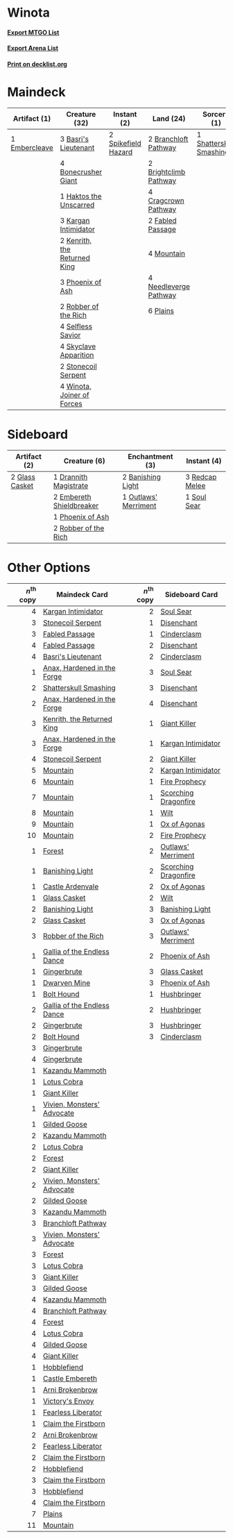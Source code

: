 # Winota

#### [Export MTGO List](../collection/Winota/Winota.txt)
#### [Export Arena List](../collection/Winota/Winota_arena.txt)
#### [Print on decklist.org](http://decklist.org/?deckmain=3%09Basri's%20Lieutenant%0A4%09Bonecrusher%20Giant%0A2%09Branchloft%20Pathway%0A2%09Brightclimb%20Pathway%0A4%09Cragcrown%20Pathway%0A1%09Embercleave%0A2%09Fabled%20Passage%0A1%09Haktos%20the%20Unscarred%0A3%09Kargan%20Intimidator%0A2%09Kenrith,%20the%20Returned%20King%0A4%09Mountain%0A4%09Needleverge%20Pathway%0A3%09Phoenix%20of%20Ash%0A6%09Plains%0A2%09Robber%20of%20the%20Rich%0A4%09Selfless%20Savior%0A1%09Shatterskull%20Smashing%0A4%09Skyclave%20Apparition%0A2%09Spikefield%20Hazard%0A2%09Stonecoil%20Serpent%0A4%09Winota,%20Joiner%20of%20Forces&deckside=2%09Banishing%20Light%0A1%09Drannith%20Magistrate%0A2%09Embereth%20Shieldbreaker%0A2%09Glass%20Casket%0A1%09Outlaws'%20Merriment%0A1%09Phoenix%20of%20Ash%0A3%09Redcap%20Melee%0A2%09Robber%20of%20the%20Rich%0A1%09Soul%20Sear)
# Maindeck

|                                      Artifact (1)                                      |                                             Creature (32)                                             |                                         Instant (2)                                          |                                           Land (24)                                            |                                           Sorcery (1)                                            |
|----------------------------------------------------------------------------------------|-------------------------------------------------------------------------------------------------------|----------------------------------------------------------------------------------------------|------------------------------------------------------------------------------------------------|--------------------------------------------------------------------------------------------------|
|1 [Embercleave](http://gatherer.wizards.com/Pages/Card/Details.aspx?multiverseid=473082)|3 [Basri's Lieutenant](http://gatherer.wizards.com/Pages/Card/Details.aspx?multiverseid=488904)        |2 [Spikefield Hazard](http://gatherer.wizards.com/Pages/Card/Details.aspx?multiverseid=491809)|2 [Branchloft Pathway](http://gatherer.wizards.com/Pages/Card/Details.aspx?multiverseid=491909) |1 [Shatterskull Smashing](http://gatherer.wizards.com/Pages/Card/Details.aspx?multiverseid=491802)|
|                                                                                        |4 [Bonecrusher Giant](http://gatherer.wizards.com/Pages/Card/Details.aspx?multiverseid=473077)         |                                                                                              |2 [Brightclimb Pathway](http://gatherer.wizards.com/Pages/Card/Details.aspx?multiverseid=491911)|                                                                                                  |
|                                                                                        |1 [Haktos the Unscarred](http://gatherer.wizards.com/Pages/Card/Details.aspx?multiverseid=476469)      |                                                                                              |4 [Cragcrown Pathway](http://gatherer.wizards.com/Pages/Card/Details.aspx?multiverseid=491915)  |                                                                                                  |
|                                                                                        |3 [Kargan Intimidator](http://gatherer.wizards.com/Pages/Card/Details.aspx?multiverseid=491785)        |                                                                                              |2 [Fabled Passage](http://gatherer.wizards.com/Pages/Card/Details.aspx?multiverseid=473206)     |                                                                                                  |
|                                                                                        |2 [Kenrith, the Returned King](http://gatherer.wizards.com/Pages/Card/Details.aspx?multiverseid=476052)|                                                                                              |4 [Mountain](http://gatherer.wizards.com/Pages/Card/Details.aspx?multiverseid=439859)           |                                                                                                  |
|                                                                                        |3 [Phoenix of Ash](http://gatherer.wizards.com/Pages/Card/Details.aspx?multiverseid=476399)            |                                                                                              |4 [Needleverge Pathway](http://gatherer.wizards.com/Pages/Card/Details.aspx?multiverseid=491918)|                                                                                                  |
|                                                                                        |2 [Robber of the Rich](http://gatherer.wizards.com/Pages/Card/Details.aspx?multiverseid=473100)        |                                                                                              |6 [Plains](http://gatherer.wizards.com/Pages/Card/Details.aspx?multiverseid=439856)             |                                                                                                  |
|                                                                                        |4 [Selfless Savior](http://gatherer.wizards.com/Pages/Card/Details.aspx?multiverseid=485359)           |                                                                                              |                                                                                                |                                                                                                  |
|                                                                                        |4 [Skyclave Apparition](http://gatherer.wizards.com/Pages/Card/Details.aspx?multiverseid=495603)       |                                                                                              |                                                                                                |                                                                                                  |
|                                                                                        |2 [Stonecoil Serpent](http://gatherer.wizards.com/Pages/Card/Details.aspx?multiverseid=473197)         |                                                                                              |                                                                                                |                                                                                                  |
|                                                                                        |4 [Winota, Joiner of Forces](http://gatherer.wizards.com/Pages/Card/Details.aspx?multiverseid=479736)  |                                                                                              |                                                                                                |                                                                                                  |


# Sideboard

|                                      Artifact (2)                                       |                                           Creature (6)                                            |                                        Enchantment (3)                                        |                                       Instant (4)                                       |
|-----------------------------------------------------------------------------------------|---------------------------------------------------------------------------------------------------|-----------------------------------------------------------------------------------------------|-----------------------------------------------------------------------------------------|
|2 [Glass Casket](http://gatherer.wizards.com/Pages/Card/Details.aspx?multiverseid=472977)|1 [Drannith Magistrate](http://gatherer.wizards.com/Pages/Card/Details.aspx?multiverseid=479531)   |2 [Banishing Light](http://gatherer.wizards.com/Pages/Card/Details.aspx?multiverseid=405135)   |3 [Redcap Melee](http://gatherer.wizards.com/Pages/Card/Details.aspx?multiverseid=473097)|
|                                                                                         |2 [Embereth Shieldbreaker](http://gatherer.wizards.com/Pages/Card/Details.aspx?multiverseid=473084)|1 [Outlaws' Merriment](http://gatherer.wizards.com/Pages/Card/Details.aspx?multiverseid=473160)|1 [Soul Sear](http://gatherer.wizards.com/Pages/Card/Details.aspx?multiverseid=485483)   |
|                                                                                         |1 [Phoenix of Ash](http://gatherer.wizards.com/Pages/Card/Details.aspx?multiverseid=476399)        |                                                                                               |                                                                                         |
|                                                                                         |2 [Robber of the Rich](http://gatherer.wizards.com/Pages/Card/Details.aspx?multiverseid=473100)    |                                                                                               |                                                                                         |


# Other Options

|*n*<sup>th</sup> copy|                                            Maindeck Card                                             |*n*<sup>th</sup> copy|                                        Sideboard Card                                         |
|--------------------:|------------------------------------------------------------------------------------------------------|--------------------:|-----------------------------------------------------------------------------------------------|
|                    4|[Kargan Intimidator](http://gatherer.wizards.com/Pages/Card/Details.aspx?multiverseid=491785)         |                    2|[Soul Sear](http://gatherer.wizards.com/Pages/Card/Details.aspx?multiverseid=485483)           |
|                    3|[Stonecoil Serpent](http://gatherer.wizards.com/Pages/Card/Details.aspx?multiverseid=473197)          |                    1|[Disenchant](http://gatherer.wizards.com/Pages/Card/Details.aspx?multiverseid=847)             |
|                    3|[Fabled Passage](http://gatherer.wizards.com/Pages/Card/Details.aspx?multiverseid=473206)             |                    1|[Cinderclasm](http://gatherer.wizards.com/Pages/Card/Details.aspx?multiverseid=491776)         |
|                    4|[Fabled Passage](http://gatherer.wizards.com/Pages/Card/Details.aspx?multiverseid=473206)             |                    2|[Disenchant](http://gatherer.wizards.com/Pages/Card/Details.aspx?multiverseid=847)             |
|                    4|[Basri's Lieutenant](http://gatherer.wizards.com/Pages/Card/Details.aspx?multiverseid=488904)         |                    2|[Cinderclasm](http://gatherer.wizards.com/Pages/Card/Details.aspx?multiverseid=491776)         |
|                    1|[Anax, Hardened in the Forge](http://gatherer.wizards.com/Pages/Card/Details.aspx?multiverseid=476376)|                    3|[Soul Sear](http://gatherer.wizards.com/Pages/Card/Details.aspx?multiverseid=485483)           |
|                    2|[Shatterskull Smashing](http://gatherer.wizards.com/Pages/Card/Details.aspx?multiverseid=491802)      |                    3|[Disenchant](http://gatherer.wizards.com/Pages/Card/Details.aspx?multiverseid=847)             |
|                    2|[Anax, Hardened in the Forge](http://gatherer.wizards.com/Pages/Card/Details.aspx?multiverseid=476376)|                    4|[Disenchant](http://gatherer.wizards.com/Pages/Card/Details.aspx?multiverseid=847)             |
|                    3|[Kenrith, the Returned King](http://gatherer.wizards.com/Pages/Card/Details.aspx?multiverseid=476052) |                    1|[Giant Killer](http://gatherer.wizards.com/Pages/Card/Details.aspx?multiverseid=472976)        |
|                    3|[Anax, Hardened in the Forge](http://gatherer.wizards.com/Pages/Card/Details.aspx?multiverseid=476376)|                    1|[Kargan Intimidator](http://gatherer.wizards.com/Pages/Card/Details.aspx?multiverseid=491785)  |
|                    4|[Stonecoil Serpent](http://gatherer.wizards.com/Pages/Card/Details.aspx?multiverseid=473197)          |                    2|[Giant Killer](http://gatherer.wizards.com/Pages/Card/Details.aspx?multiverseid=472976)        |
|                    5|[Mountain](http://gatherer.wizards.com/Pages/Card/Details.aspx?multiverseid=439859)                   |                    2|[Kargan Intimidator](http://gatherer.wizards.com/Pages/Card/Details.aspx?multiverseid=491785)  |
|                    6|[Mountain](http://gatherer.wizards.com/Pages/Card/Details.aspx?multiverseid=439859)                   |                    1|[Fire Prophecy](http://gatherer.wizards.com/Pages/Card/Details.aspx?multiverseid=479636)       |
|                    7|[Mountain](http://gatherer.wizards.com/Pages/Card/Details.aspx?multiverseid=439859)                   |                    1|[Scorching Dragonfire](http://gatherer.wizards.com/Pages/Card/Details.aspx?multiverseid=473101)|
|                    8|[Mountain](http://gatherer.wizards.com/Pages/Card/Details.aspx?multiverseid=439859)                   |                    1|[Wilt](http://gatherer.wizards.com/Pages/Card/Details.aspx?multiverseid=479696)                |
|                    9|[Mountain](http://gatherer.wizards.com/Pages/Card/Details.aspx?multiverseid=439859)                   |                    1|[Ox of Agonas](http://gatherer.wizards.com/Pages/Card/Details.aspx?multiverseid=476398)        |
|                   10|[Mountain](http://gatherer.wizards.com/Pages/Card/Details.aspx?multiverseid=439859)                   |                    2|[Fire Prophecy](http://gatherer.wizards.com/Pages/Card/Details.aspx?multiverseid=479636)       |
|                    1|[Forest](http://gatherer.wizards.com/Pages/Card/Details.aspx?multiverseid=439860)                     |                    2|[Outlaws' Merriment](http://gatherer.wizards.com/Pages/Card/Details.aspx?multiverseid=473160)  |
|                    1|[Banishing Light](http://gatherer.wizards.com/Pages/Card/Details.aspx?multiverseid=405135)            |                    2|[Scorching Dragonfire](http://gatherer.wizards.com/Pages/Card/Details.aspx?multiverseid=473101)|
|                    1|[Castle Ardenvale](http://gatherer.wizards.com/Pages/Card/Details.aspx?multiverseid=473200)           |                    2|[Ox of Agonas](http://gatherer.wizards.com/Pages/Card/Details.aspx?multiverseid=476398)        |
|                    1|[Glass Casket](http://gatherer.wizards.com/Pages/Card/Details.aspx?multiverseid=472977)               |                    2|[Wilt](http://gatherer.wizards.com/Pages/Card/Details.aspx?multiverseid=479696)                |
|                    2|[Banishing Light](http://gatherer.wizards.com/Pages/Card/Details.aspx?multiverseid=405135)            |                    3|[Banishing Light](http://gatherer.wizards.com/Pages/Card/Details.aspx?multiverseid=405135)     |
|                    2|[Glass Casket](http://gatherer.wizards.com/Pages/Card/Details.aspx?multiverseid=472977)               |                    3|[Ox of Agonas](http://gatherer.wizards.com/Pages/Card/Details.aspx?multiverseid=476398)        |
|                    3|[Robber of the Rich](http://gatherer.wizards.com/Pages/Card/Details.aspx?multiverseid=473100)         |                    3|[Outlaws' Merriment](http://gatherer.wizards.com/Pages/Card/Details.aspx?multiverseid=473160)  |
|                    1|[Gallia of the Endless Dance](http://gatherer.wizards.com/Pages/Card/Details.aspx?multiverseid=476468)|                    2|[Phoenix of Ash](http://gatherer.wizards.com/Pages/Card/Details.aspx?multiverseid=476399)      |
|                    1|[Gingerbrute](http://gatherer.wizards.com/Pages/Card/Details.aspx?multiverseid=473181)                |                    3|[Glass Casket](http://gatherer.wizards.com/Pages/Card/Details.aspx?multiverseid=472977)        |
|                    1|[Dwarven Mine](http://gatherer.wizards.com/Pages/Card/Details.aspx?multiverseid=473205)               |                    3|[Phoenix of Ash](http://gatherer.wizards.com/Pages/Card/Details.aspx?multiverseid=476399)      |
|                    1|[Bolt Hound](http://gatherer.wizards.com/Pages/Card/Details.aspx?multiverseid=485454)                 |                    1|[Hushbringer](http://gatherer.wizards.com/Pages/Card/Details.aspx?multiverseid=472980)         |
|                    2|[Gallia of the Endless Dance](http://gatherer.wizards.com/Pages/Card/Details.aspx?multiverseid=476468)|                    2|[Hushbringer](http://gatherer.wizards.com/Pages/Card/Details.aspx?multiverseid=472980)         |
|                    2|[Gingerbrute](http://gatherer.wizards.com/Pages/Card/Details.aspx?multiverseid=473181)                |                    3|[Hushbringer](http://gatherer.wizards.com/Pages/Card/Details.aspx?multiverseid=472980)         |
|                    2|[Bolt Hound](http://gatherer.wizards.com/Pages/Card/Details.aspx?multiverseid=485454)                 |                    3|[Cinderclasm](http://gatherer.wizards.com/Pages/Card/Details.aspx?multiverseid=491776)         |
|                    3|[Gingerbrute](http://gatherer.wizards.com/Pages/Card/Details.aspx?multiverseid=473181)                |                     |                                                                                               |
|                    4|[Gingerbrute](http://gatherer.wizards.com/Pages/Card/Details.aspx?multiverseid=473181)                |                     |                                                                                               |
|                    1|[Kazandu Mammoth](http://gatherer.wizards.com/Pages/Card/Details.aspx?multiverseid=491835)            |                     |                                                                                               |
|                    1|[Lotus Cobra](http://gatherer.wizards.com/Pages/Card/Details.aspx?multiverseid=438740)                |                     |                                                                                               |
|                    1|[Giant Killer](http://gatherer.wizards.com/Pages/Card/Details.aspx?multiverseid=472976)               |                     |                                                                                               |
|                    1|[Vivien, Monsters' Advocate](http://gatherer.wizards.com/Pages/Card/Details.aspx?multiverseid=479695) |                     |                                                                                               |
|                    1|[Gilded Goose](http://gatherer.wizards.com/Pages/Card/Details.aspx?multiverseid=473122)               |                     |                                                                                               |
|                    2|[Kazandu Mammoth](http://gatherer.wizards.com/Pages/Card/Details.aspx?multiverseid=491835)            |                     |                                                                                               |
|                    2|[Lotus Cobra](http://gatherer.wizards.com/Pages/Card/Details.aspx?multiverseid=438740)                |                     |                                                                                               |
|                    2|[Forest](http://gatherer.wizards.com/Pages/Card/Details.aspx?multiverseid=439860)                     |                     |                                                                                               |
|                    2|[Giant Killer](http://gatherer.wizards.com/Pages/Card/Details.aspx?multiverseid=472976)               |                     |                                                                                               |
|                    2|[Vivien, Monsters' Advocate](http://gatherer.wizards.com/Pages/Card/Details.aspx?multiverseid=479695) |                     |                                                                                               |
|                    2|[Gilded Goose](http://gatherer.wizards.com/Pages/Card/Details.aspx?multiverseid=473122)               |                     |                                                                                               |
|                    3|[Kazandu Mammoth](http://gatherer.wizards.com/Pages/Card/Details.aspx?multiverseid=491835)            |                     |                                                                                               |
|                    3|[Branchloft Pathway](http://gatherer.wizards.com/Pages/Card/Details.aspx?multiverseid=491909)         |                     |                                                                                               |
|                    3|[Vivien, Monsters' Advocate](http://gatherer.wizards.com/Pages/Card/Details.aspx?multiverseid=479695) |                     |                                                                                               |
|                    3|[Forest](http://gatherer.wizards.com/Pages/Card/Details.aspx?multiverseid=439860)                     |                     |                                                                                               |
|                    3|[Lotus Cobra](http://gatherer.wizards.com/Pages/Card/Details.aspx?multiverseid=438740)                |                     |                                                                                               |
|                    3|[Giant Killer](http://gatherer.wizards.com/Pages/Card/Details.aspx?multiverseid=472976)               |                     |                                                                                               |
|                    3|[Gilded Goose](http://gatherer.wizards.com/Pages/Card/Details.aspx?multiverseid=473122)               |                     |                                                                                               |
|                    4|[Kazandu Mammoth](http://gatherer.wizards.com/Pages/Card/Details.aspx?multiverseid=491835)            |                     |                                                                                               |
|                    4|[Branchloft Pathway](http://gatherer.wizards.com/Pages/Card/Details.aspx?multiverseid=491909)         |                     |                                                                                               |
|                    4|[Forest](http://gatherer.wizards.com/Pages/Card/Details.aspx?multiverseid=439860)                     |                     |                                                                                               |
|                    4|[Lotus Cobra](http://gatherer.wizards.com/Pages/Card/Details.aspx?multiverseid=438740)                |                     |                                                                                               |
|                    4|[Gilded Goose](http://gatherer.wizards.com/Pages/Card/Details.aspx?multiverseid=473122)               |                     |                                                                                               |
|                    4|[Giant Killer](http://gatherer.wizards.com/Pages/Card/Details.aspx?multiverseid=472976)               |                     |                                                                                               |
|                    1|[Hobblefiend](http://gatherer.wizards.com/Pages/Card/Details.aspx?multiverseid=485475)                |                     |                                                                                               |
|                    1|[Castle Embereth](http://gatherer.wizards.com/Pages/Card/Details.aspx?multiverseid=473201)            |                     |                                                                                               |
|                    1|[Arni Brokenbrow](http://gatherer.wizards.com/Pages/Card/Details.aspx?multiverseid=503731)            |                     |                                                                                               |
|                    1|[Victory's Envoy](http://gatherer.wizards.com/Pages/Card/Details.aspx?multiverseid=479047)            |                     |                                                                                               |
|                    1|[Fearless Liberator](http://gatherer.wizards.com/Pages/Card/Details.aspx?multiverseid=503747)         |                     |                                                                                               |
|                    1|[Claim the Firstborn](http://gatherer.wizards.com/Pages/Card/Details.aspx?multiverseid=473080)        |                     |                                                                                               |
|                    2|[Arni Brokenbrow](http://gatherer.wizards.com/Pages/Card/Details.aspx?multiverseid=503731)            |                     |                                                                                               |
|                    2|[Fearless Liberator](http://gatherer.wizards.com/Pages/Card/Details.aspx?multiverseid=503747)         |                     |                                                                                               |
|                    2|[Claim the Firstborn](http://gatherer.wizards.com/Pages/Card/Details.aspx?multiverseid=473080)        |                     |                                                                                               |
|                    2|[Hobblefiend](http://gatherer.wizards.com/Pages/Card/Details.aspx?multiverseid=485475)                |                     |                                                                                               |
|                    3|[Claim the Firstborn](http://gatherer.wizards.com/Pages/Card/Details.aspx?multiverseid=473080)        |                     |                                                                                               |
|                    3|[Hobblefiend](http://gatherer.wizards.com/Pages/Card/Details.aspx?multiverseid=485475)                |                     |                                                                                               |
|                    4|[Claim the Firstborn](http://gatherer.wizards.com/Pages/Card/Details.aspx?multiverseid=473080)        |                     |                                                                                               |
|                    7|[Plains](http://gatherer.wizards.com/Pages/Card/Details.aspx?multiverseid=439856)                     |                     |                                                                                               |
|                   11|[Mountain](http://gatherer.wizards.com/Pages/Card/Details.aspx?multiverseid=439859)                   |                     |                                                                                               |


